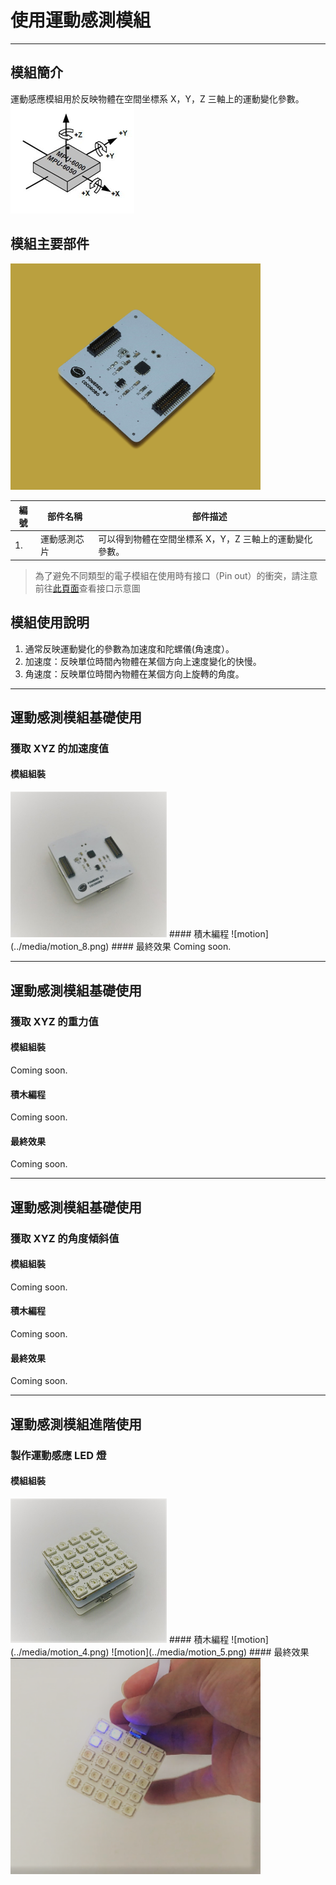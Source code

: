 # 使用運動感測模組

---

## 模組簡介
運動感應模組用於反映物體在空間坐標系 X，Y，Z 三軸上的運動變化參數。
![motion](../media/motion_2.png)
## 模組主要部件
<img src="../media/motion_1.jpg" width="400"/>

| 編號 | 部件名稱     | 部件描述                                            |
| ---- | ----------- | -------------------------------------------------- |
| 1.   | 運動感測芯片 | 可以得到物體在空間坐標系 X，Y，Z 三軸上的運動變化參數。 |


> 為了避免不同類型的電子模組在使用時有接口（Pin out）的衝突，請注意前往[此頁面](/cocomod/pinout-map)查看接口示意圖

## 模組使用說明
1. 通常反映運動變化的參數為加速度和陀螺儀(角速度）。
2. 加速度：反映單位時間內物體在某個方向上速度變化的快慢。
3. 角速度：反映單位時間內物體在某個方向上旋轉的角度。

---

## 運動感測模組基礎使用
### 獲取 XYZ 的加速度值
#### 模組組裝
<img src="../media/motion_7.jpg" width="250"/>
#### 積木編程
![motion](../media/motion_8.png)
#### 最終效果
Coming soon.

---

## 運動感測模組基礎使用
### 獲取 XYZ 的重力值
#### 模組組裝
Coming soon.
#### 積木編程
Coming soon.
#### 最終效果
Coming soon.

---

## 運動感測模組基礎使用
### 獲取 XYZ 的角度傾斜值
#### 模組組裝
Coming soon.
#### 積木編程
Coming soon.
#### 最終效果
Coming soon.

---

## 運動感測模組進階使用
### 製作運動感應 LED 燈
#### 模組組裝
<img src="../media/motion_3.jpg" width="250"/>
#### 積木編程
![motion](../media/motion_4.png)
![motion](../media/motion_5.png)
#### 最終效果
<img src="../media/motion_6.png" width="400"/>
